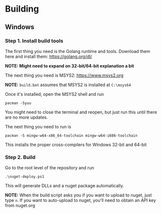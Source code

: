 # Building

## Windows

### Step 1. Install build tools
The first thing you need is the Golang runtime and tools. Download them here and install them: https://golang.org/dl/

**NOTE: Might need to expand on 32-bit/64-bit explanation a bit**

The next thing you need is MSYS2: https://www.msys2.org

**NOTE:** `build.bat` assumes that MSYS2 is installed at `C:\msys64`

Once it's installed, open the MSYS2 shell and run

```
pacman -Syuu
```

You might need to close the terminal and reopen, but just run this until there are no more updates.

The next thing you need to run is

```
pacman -S mingw-w64-x86_64-toolchain mingw-w64-i686-toolchain
```

This installs the proper cross-compilers for Windows 32-bit and 64-bit

### Step 2. Build

Go to the root level of the repository and run

```
.\nuget-deploy.ps1
```

This will generate DLLs and a nuget package automatically.

**NOTE:** When the build script asks you if you want to upload to nuget, just type `n`. If you want to auto-upload to nuget, you'll need to obtain an API key from nuget.org

